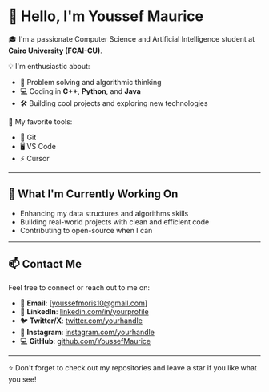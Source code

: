 # 👋 Hello, I'm Youssef Maurice

🎓 I'm a passionate Computer Science and Artificial Intelligence student at **Cairo University (FCAI-CU)**.

💡 I'm enthusiastic about:
- 🧠 Problem solving and algorithmic thinking
- 💻 Coding in **C++**, **Python**, and **Java**
- 🛠️ Building cool projects and exploring new technologies

🧰 My favorite tools:
- 🔧 Git
- 🖥️ VS Code
- ⚡ Cursor

---

## 🚀 What I'm Currently Working On
- Enhancing my data structures and algorithms skills
- Building real-world projects with clean and efficient code
- Contributing to open-source when I can

---

## 📫 Contact Me

Feel free to connect or reach out to me on:

- 📧 **Email**: [youssefmoris10@gmail.com] 
- 💼 **LinkedIn**: [linkedin.com/in/yourprofile](https://linkedin.com/in/yourprofile)
- 🐦 **Twitter/X**: [twitter.com/yourhandle](https://twitter.com/yourhandle)
- 📸 **Instagram**: [instagram.com/yourhandle](https://instagram.com/yourhandle)
- 💻 **GitHub**: [github.com/YoussefMaurice](https://github.com/YoussefMaurice)

---

⭐ Don't forget to check out my repositories and leave a star if you like what you see!
